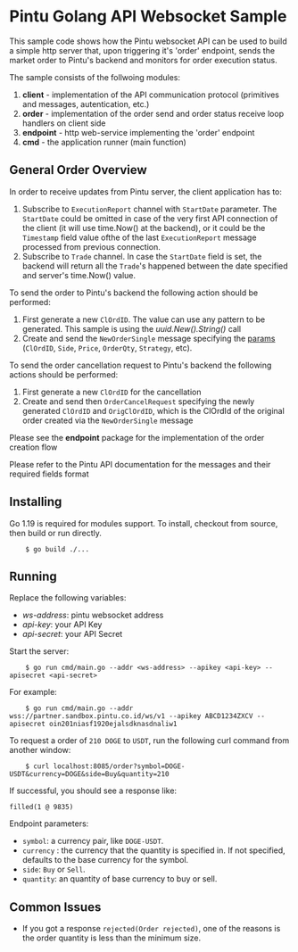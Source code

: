 # Pintu Golang API Websocket Sample

This sample code shows how the Pintu websocket API can be used to build a simple http server that, upon triggering it's 'order' endpoint, sends the market order to Pintu's backend and monitors for order execution status.

The sample consists of the follwoing modules: 

1. **client** - implementation of the API communication protocol (primitives and messages, autentication, etc.)
2. **order** - implementation of the order send and order status receive loop handlers on client side
3. **endpoint** - http web-service implementing the 'order' endpoint
4. **cmd** - the application runner (main function)

## General Order Overview

In order to receive updates from Pintu server, the client application has to:

1. Subscribe to `ExecutionReport` channel with `StartDate` parameter. The `StartDate` could be omitted in case of the very first API connection of the client (it will use time.Now() at the backend), or it could be the `Timestamp` field value ofthe of the last `ExecutionReport` message processed from previous connection.
2. Subscribe to `Trade` channel. In case the `StartDate` field is set, the backend will return all the `Trade`'s happened between the date specified and server's time.Now() value.

To send the order to Pintu's backend the following action should be performed:

1. First generate a new `ClOrdID`. The value can use any pattern to be generated. This sample is using the *uuid.New().String()* call
2. Create and send the `NewOrderSingle` message specifying the [params](endpoint/endpoint.go#L109) (`ClOrdID`, `Side`, `Price`, `OrderQty`, `Strategy`, etc).

To send the order cancellation request to Pintu's backend the following actions should be performed:

1. First generate a new `ClOrdID` for the cancellation 
2. Create and send then `OrderCancelRequest` specifying the newly generated `ClOrdID` and `OrigClOrdID`, which is the ClOrdId of the original order created via the `NewOrderSingle` message

Please see the **endpoint** package for the implementation of the order creation flow

Please refer to the Pintu API documentation for the messages and their required fields format

## Installing

Go 1.19 is required for modules support. To install, checkout from source, then build or run directly.

```shell script
    $ go build ./...
```

## Running

Replace the following variables:
- *ws-address*: pintu websocket address
- *api-key*: your API Key
- *api-secret*: your API Secret

Start the server:

```shell script
    $ go run cmd/main.go --addr <ws-address> --apikey <api-key> --apisecret <api-secret>
```

For example:

```shell script
    $ go run cmd/main.go --addr wss://partner.sandbox.pintu.co.id/ws/v1 --apikey ABCD1234ZXCV --apisecret oin201niasf1920ejalsdknasdnaliw1
```

To request a order of `210 DOGE` to `USDT`, run the following curl command from another window:

```shell script
    $ curl localhost:8085/order?symbol=DOGE-USDT&currency=DOGE&side=Buy&quantity=210
```

If successful, you should see a response like:

```
filled(1 @ 9835)
```

Endpoint parameters:
- `symbol`: a currency pair, like `DOGE-USDT`.
- `currency` : the currency that the quantity is specified in. If not specified, defaults to the base currency for the symbol.
- `side`: `Buy` or `Sell`.
- `quantity`: an quantity of base currency to buy or sell.

## Common Issues

- If you got a response `rejected(Order rejected)`, one of the reasons is the order quantity is less than the minimum size.
